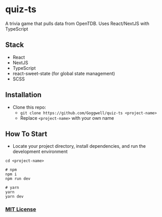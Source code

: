 # quiz-ts

A trivia game that pulls data from OpenTDB. Uses React/NextJS with TypeScript

## Stack

- React
- NextJS
- TypeScript
- react-sweet-state (for global state management)
- SCSS

## Installation

- Clone this repo:
  - `git clone https://github.com/Goggwell/quiz-ts <project-name>`
  - Replace `<project-name>` with your own name

## How To Start

- Locate your project directory, install dependencies, and run the development environment

```shell
cd <project-name>

# npm
npm i
npm run dev

# yarn
yarn
yarn dev
```

### [MIT License](https://opensource.org/licenses/MIT)
